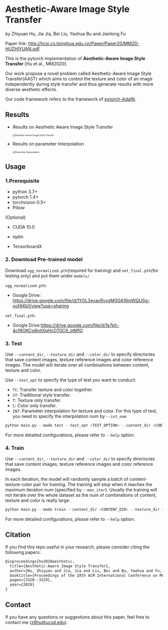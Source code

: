 # Aesthetic-Aware Image Style Transfer

by Zhiyuan Hu, Jia Jia, Bei Liu, Yaohua Bu and Jianlong Fu

Paper link: http://hcsi.cs.tsinghua.edu.cn/Paper/Paper20/MM20-HUZHIYUAN.pdf

This is the pytorch implementation of **Aesthetic-Aware Image Style Transfer** [Hu et al., MM2020].



Our work propose a novel problem called Aesthetic-Aware Image Style Transfer(AAST) which aims to control the texture and color of an image independently during style transfer and thus generate results with more diverse aesthetic effects.



Our code framework refers to the framework of [pytorch-AdaIN](https://github.com/naoto0804/pytorch-AdaIN).

## Results

- Results on Aesthetic Aware Image Style Transfer

  <img src="img/TC.pdf" alt="Aesthetic Aware Image Style Transfer" style="zoom:50%;" />

- Results on parameter Interpolation

  <img src="img/P-16.pdf" alt="Parameter Interpolation" style="zoom:50%;" />

## Usage

### 1.Prerequisite

- python 3.7+
- pytorch 1.4+
- torchvision 0.5+
- Pillow

(Optional)

- CUDA 10.0

- tqdm
- TensorboardX



### 2. Download Pre-trained model

Download `vgg_normalized.pth`(required for training) and `net_final.pth`(for testing only) and put them under `models/`

`vgg_normalized.pth`:

- Google Drive: https://drive.google.com/file/d/1YOL3eyavRvxgM0GA19mWQUSg-oofAKb1/view?usp=sharing

`net_final.pth`:

- Google Drive:https://drive.google.com/file/d/1e7ph-4cf8OKCp8nitXqHcOT0C9_otM1O



### 3. Test

Use `--content_dir`, `--texture_dir` and `--color_dir` to specify directories that save content images, texture reference images and color reference images. The model will iterate over all combinations between content, texture and color.

Use `--test_opt` to specify the type of test you want to conduct:

- `TC`: Transfer texture and color together.
- `ST`: Traditional style transfer.
- `T`: Texture only transfer.
- `C`: Color only transfer.
- `INT`: Parameter interpolation for texture and color. For this type of test, you need to specify the interpolation num by `--int_num`

```python
python main.py --mode test --test_opt <TEST_OPTION> --content_dir <CONTENT_DIR> --texture_dir <TEXTURE_DIR> --color_dir <COLOR_DIR>
```

For more detailed configurations, please refer to `--help` option. 



### 4. Train

Use `--content_dir`, `--texture_dir` and `--color_dir` to specify directories that save content images, texture reference images and color reference images.

In each iteration, the model will randomly sample a batch of content-texture-color pair for training. The training will stop when it reaches the maximum iteration num (specified by `--max_iter`). Usually the training will not iterate over the whole dataset as the num of combinations of content, texture and color is really large. 

```python
python main.py --mode train --content_dir <CONTENT_DIR> --texture_dir <TEXTURE_DIR> --color_dir <COLOR_DIR> 
```

For more detailed configurations, please refer to `--help` option. 

## Citation

If you find this repo useful in your research, please consider citing the following papers:

```latex
@inproceedings{hu2020aesthetic,
  title={Aesthetic-Aware Image Style Transfer},
  author={Hu, Zhiyuan and Jia, Jia and Liu, Bei and Bu, Yaohua and Fu, Jianlong},
  booktitle={Proceedings of the 28th ACM International Conference on Multimedia},
  pages={3320--3329},
  year={2020}
}
```

## Contact

If you have any questions or suggestions about this paper, feel free to contact me (z8hu@ucsd.edu).
